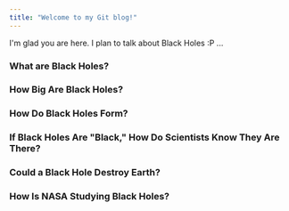 ```yaml
---
title: "Welcome to my Git blog!"
---
```


I'm glad you are here. I plan to talk about Black Holes :P ...

### What are Black Holes?

### How Big Are Black Holes?

### How Do Black Holes Form?

### If Black Holes Are "Black," How Do Scientists Know They Are There?

### Could a Black Hole Destroy Earth?

### How Is NASA Studying Black Holes?

